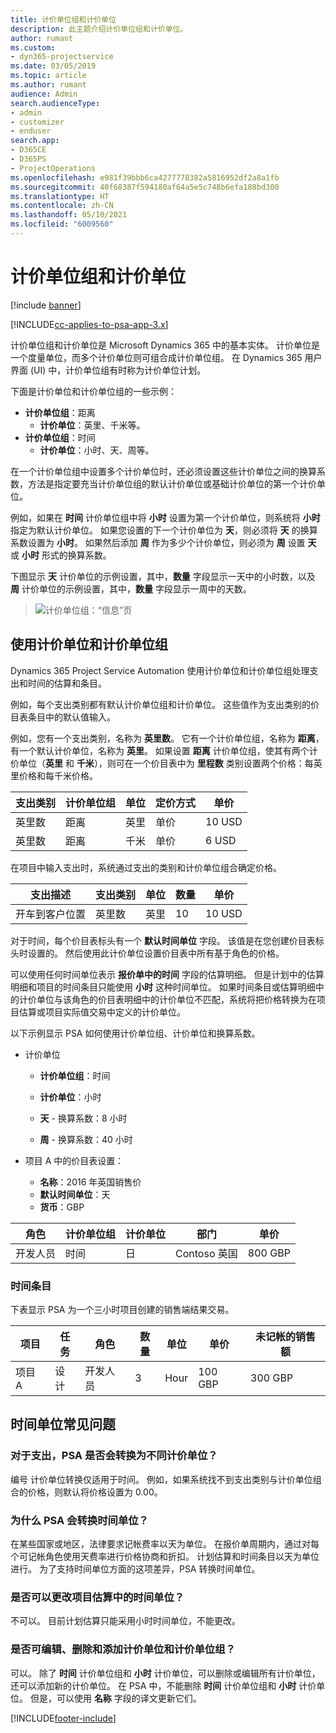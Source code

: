 ```yaml
---
title: 计价单位组和计价单位
description: 此主题介绍计价单位组和计价单位。
author: rumant
ms.custom:
- dyn365-projectservice
ms.date: 03/05/2019
ms.topic: article
ms.author: rumant
audience: Admin
search.audienceType:
- admin
- customizer
- enduser
search.app:
- D365CE
- D365PS
- ProjectOperations
ms.openlocfilehash: e981f39bbb6ca4277778382a5816952df2a8a1fb
ms.sourcegitcommit: 40f68387f594180af64a5e5c748b6efa188bd300
ms.translationtype: HT
ms.contentlocale: zh-CN
ms.lasthandoff: 05/10/2021
ms.locfileid: "6009560"
---
```

# <a name="unit-groups-and-units"></a>计价单位组和计价单位

[!include [banner](../includes/psa-now-project-operations.md)]

[!INCLUDE[cc-applies-to-psa-app-3.x](../includes/cc-applies-to-psa-app-3x.md)]

计价单位组和计价单位是 Microsoft Dynamics 365 中的基本实体。 计价单位是一个度量单位，而多个计价单位则可组合成计价单位组。 在 Dynamics 365 用户界面 (UI) 中，计价单位组有时称为计价单位计划。 

下面是计价单位和计价单位组的一些示例：
 
- **计价单位组**：距离 
    - **计价单位**：英里、千米等。
- **计价单位组**：时间
    - **计价单位**：小时、天、周等。 

在一个计价单位组中设置多个计价单位时，还必须设置这些计价单位之间的换算系数，方法是指定要充当计价单位组的默认计价单位或基础计价单位的第一个计价单位。 

例如，如果在 **时间** 计价单位组中将 **小时** 设置为第一个计价单位，则系统将 **小时** 指定为默认计价单位。 如果您设置的下一个计价单位为 **天**，则必须将 **天** 的换算系数设置为 **小时**。 如果然后添加 **周** 作为多少个计价单位，则必须为 **周** 设置 **天** 或 **小时** 形式的换算系数。 

下图显示 **天** 计价单位的示例设置，其中，**数量** 字段显示一天中的小时数，以及 **周** 计价单位的示例设置，其中，**数量** 字段显示一周中的天数。

> ![计价单位组：“信息”页](media/advanced-2.png)

## <a name="using-units-and-unit-groups"></a>使用计价单位和计价单位组

Dynamics 365 Project Service Automation 使用计价单位和计价单位组处理支出和时间的估算和条目。 

例如，每个支出类别都有默认计价单位组和计价单位。 这些值作为支出类别的价目表条目中的默认值输入。 

例如，您有一个支出类别，名称为 **英里数**。 它有一个计价单位组，名称为 **距离**，有一个默认计价单位，名称为 **英里**。 如果设置 **距离** 计价单位组，使其有两个计价单位（**英里** 和 **千米**），则可在一个价目表中为 **里程数** 类别设置两个价格：每英里价格和每千米价格。

| 支出类别  | 计价单位组  | 单位      | 定价方式  | 单价  |
|-------------------|---------------|-----------|-------------------|-------------------|
| 英里数           | 距离      | 英里      | 单价    | 10 USD            |
| 英里数           | 距离      | 千米 | 单价    |  6 USD            |

在项目中输入支出时，系统通过支出的类别和计价单位组合确定价格。 

| 支出描述        | 支出类别  | 单位  | 数量  | 单价   |
|----------------------------|---------------------|-------|-----------|----------------|
| 开车到客户位置 | 英里数             | 英里  | 10        | 10 USD         |

对于时间，每个价目表标头有一个 **默认时间单位** 字段。 该值是在您创建价目表标头时设置的。 然后使用此计价单位设置价目表中所有基于角色的价格。

可以使用任何时间单位表示 **报价单中的时间** 字段的估算明细。 但是计划中的估算明细和项目的时间条目只能使用 **小时** 这种时间单位。 如果时间条目或估算明细中的计价单位与该角色的价目表明细中的计价单位不匹配，系统将把价格转换为在项目估算或项目实际值交易中定义的计价单位。

以下示例显示 PSA 如何使用计价单位组、计价单位和换算系数。
- 计价单位

   - **计价单位组**：时间 
   - **计价单位**：小时 
    
    - **天** - 换算系数：8 小时       
    - **周** - 换算系数：40 小时  
        
- 项目 A 中的价目表设置：

    - **名称**：2016 年英国销售价 
    - **默认时间单位**：天 
    - **货币**：GBP

| 角色      | 计价单位组 | 计价单位 | 部门 | 单价   |
|-----------|------------|------|---------------------|---------|
| 开发人员 | 时间       | 日  | Contoso 英国          | 800 GBP |

### <a name="time-entry"></a>时间条目

下表显示 PSA 为一个三小时项目创建的销售端结果交易。


| 项目   | 任务    | 角色      | 数量 | 单位  | 单价 | 未记帐的销售额 |
|-----------|---------|-----------|----------|-------|------------|-----------------------|
| 项目 A | 设计  | 开发人员 | 3        | Hour  | 100 GBP    | 300 GBP               |

## <a name="time-unit-faq"></a>时间单位常见问题

### <a name="does-psa-convert-to-different-units-in-the-case-of-expenses"></a>对于支出，PSA 是否会转换为不同计价单位？
编号 计价单位转换仅适用于时间。 例如，如果系统找不到支出类别与计价单位组合的价格，则默认将价格设置为 0.00。

### <a name="why-does-psa-convert-time-units"></a>为什么 PSA 会转换时间单位？
在某些国家或地区，法律要求记帐费率以天为单位。 在报价单周期内，通过对每个可记帐角色使用天费率进行价格协商和折扣。 计划估算和时间条目以天为单位进行。 为了支持时间单位方面的这项差异，PSA 转换时间单位。

### <a name="can-time-units-be-changed-on-project-estimates"></a>是否可以更改项目估算中的时间单位？
不可以。 目前计划估算只能采用小时时间单位，不能更改。

### <a name="can-units-and-unit-groups-be-edited-deleted-and-added"></a>是否可编辑、删除和添加计价单位和计价单位组？
可以。 除了 **时间** 计价单位组和 **小时** 计价单位，可以删除或编辑所有计价单位，还可以添加新的计价单位。 在 PSA 中，不能删除 **时间** 计价单位组和 **小时** 计价单位。 但是，可以使用 **名称** 字段的译文更新它们。


[!INCLUDE[footer-include](../includes/footer-banner.md)]
